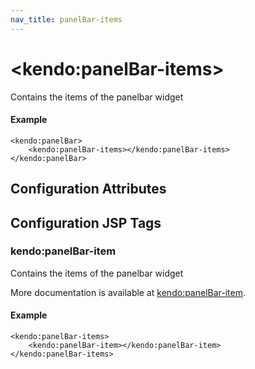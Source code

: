 ```yaml
---
nav_title: panelBar-items
---
```


# \<kendo:panelBar-items\>

Contains the items of the panelbar widget

#### Example
    <kendo:panelBar>
        <kendo:panelBar-items></kendo:panelBar-items>
    </kendo:panelBar>

## Configuration Attributes


##  Configuration JSP Tags

### kendo:panelBar-item

Contains the items of the panelbar widget

More documentation is available at [kendo:panelBar-item](/api/wrappers/jsp/panelbar/item).

#### Example

    <kendo:panelBar-items>
        <kendo:panelBar-item></kendo:panelBar-item>
    </kendo:panelBar-items>

